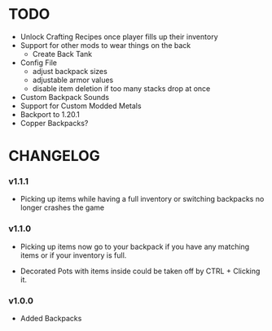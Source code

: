 <h1> TODO </h1>

- Unlock Crafting Recipes once player fills up their inventory
- Support for other mods to wear things on the back
  - Create Back Tank
- Config File
  - adjust backpack sizes
  - adjustable armor values
  - disable item deletion if too many stacks drop at once
- Custom Backpack Sounds
- Support for Custom Modded Metals
- Backport to 1.20.1
- Copper Backpacks?


<h1> CHANGELOG </h1>

<h3> v1.1.1 </h3>

- Picking up items while having a full inventory or switching backpacks no longer crashes the game

<h3> v1.1.0 </h3>

- Picking up items now go to your backpack if you have any 
matching items or if your inventory is full.

- Decorated Pots with items inside could be taken off by CTRL + Clicking it.

<h3> v1.0.0 </h3>

- Added Backpacks

